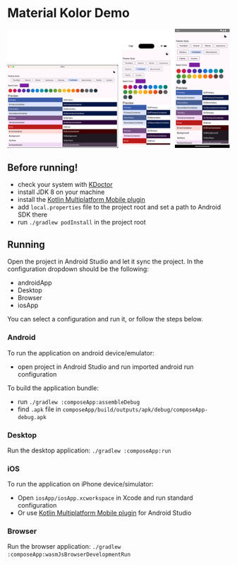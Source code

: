 # Material Kolor Demo

<img width="700px" src="../art/demo.png" />

## Before running!

- check your system with [KDoctor](https://github.com/Kotlin/kdoctor)
- install JDK 8 on your machine
- install
  the [Kotlin Multiplatform Mobile plugin](https://plugins.jetbrains.com/plugin/14936-kotlin-multiplatform-mobile)
- add `local.properties` file to the project root and set a path to Android SDK there
- run `./gradlew podInstall` in the project root

## Running

Open the project in Android Studio and let it sync the project. In the configuration dropdown should
be the following:

- androidApp
- Desktop
- Browser
- iosApp

You can select a configuration and run it, or follow the steps below.

### Android

To run the application on android device/emulator:

- open project in Android Studio and run imported android run configuration

To build the application bundle:

- run `./gradlew :composeApp:assembleDebug`
- find `.apk` file in `composeApp/build/outputs/apk/debug/composeApp-debug.apk`

### Desktop

Run the desktop application: `./gradlew :composeApp:run`

### iOS

To run the application on iPhone device/simulator:

- Open `iosApp/iosApp.xcworkspace` in Xcode and run standard configuration
- Or
  use [Kotlin Multiplatform Mobile plugin](https://plugins.jetbrains.com/plugin/14936-kotlin-multiplatform-mobile)
  for Android Studio

### Browser

Run the browser application: `./gradlew :composeApp:wasmJsBrowserDevelopmentRun`

